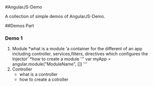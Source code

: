 
#AngularJS-Demo


A collection of simple demos of AngularJS-Demo.

##Demos Part

### Demo 1

1. Module
	*what is a module
	'a container for the different of an app including controller, services,filters, directives which configures the Injector' 
	*how to create a module
	'''
	var myApp = angular.module("ModuleName", [])
	'''	
2. Controller
    * what is a controller
	* how to create a cotroller



